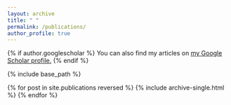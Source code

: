```yaml
---
layout: archive
title: " "
permalink: /publications/
author_profile: true
---
```


{% if author.googlescholar %}
  You can also find my articles on <u><a href="{{https://scholar.google.com/citations?user=V6rOyqgAAAAJ&hl}}">my Google Scholar profile</a>.</u>
{% endif %}

{% include base_path %}

{% for post in site.publications reversed %}
  {% include archive-single.html %}
{% endfor %}
